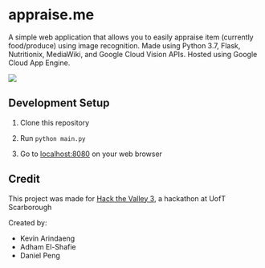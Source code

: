 # appraise.me

A simple web application that allows you to easily appraise item (currently food/produce) using image recognition. Made using Python 3.7, Flask, Nutritionix, MediaWiki, and Google Cloud Vision APIs. Hosted using Google Cloud App Engine.

<img src="https://i.imgur.com/k7xXrSV.jpg">

## Development Setup

1. Clone this repository

2. Run ``` python main.py ```

3. Go to [localhost:8080](localhost:8080) on your web browser

## Credit

This project was made for [Hack the Valley 3](https://hackthevalley.io/), a hackathon at UofT Scarborough

Created by:
- Kevin Arindaeng
- Adham El-Shafie
- Daniel Peng